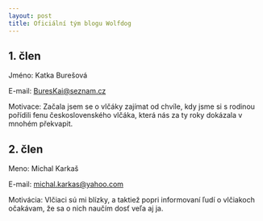 ```yaml
---
layout: post
title: Oficiální tým blogu Wolfdog
---
```

## 1. člen
Jméno: Katka Burešová

E-mail: BuresKai@seznam.cz

Motivace: Začala jsem se o vlčáky zajímat od chvíle, kdy jsme si s rodinou pořídili fenu československého vlčáka, která nás za ty roky dokázala v mnohém překvapit. 

## 2. člen
Meno: Michal Karkaš

E-mail: michal.karkas@yahoo.com

Motivácia: Vlčiaci sú mi blízky, a taktiež popri informovaní ľudí o vlčiakoch očakávam, že sa o nich naučím dosť veľa aj ja.
